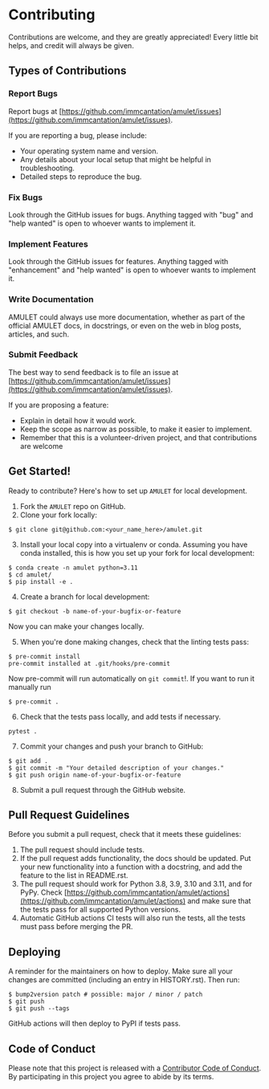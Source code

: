 # Contributing

Contributions are welcome, and they are greatly appreciated! Every little bit helps, and credit will always be given.

## Types of Contributions

### Report Bugs

Report bugs at [https://github.com/immcantation/amulet/issues](https://github.com/immcantation/amulet/issues).

If you are reporting a bug, please include:

- Your operating system name and version.
- Any details about your local setup that might be helpful in troubleshooting.
- Detailed steps to reproduce the bug.

### Fix Bugs

Look through the GitHub issues for bugs. Anything tagged with "bug" and "help wanted" is open to whoever wants to implement it.

### Implement Features

Look through the GitHub issues for features. Anything tagged with "enhancement" and "help wanted" is open to whoever wants to implement it.

### Write Documentation

AMULET could always use more documentation, whether as part of the official AMULET docs, in docstrings, or even on the web in blog posts, articles, and such.

### Submit Feedback

The best way to send feedback is to file an issue at [https://github.com/immcantation/amulet/issues](https://github.com/immcantation/amulet/issues).

If you are proposing a feature:

- Explain in detail how it would work.
- Keep the scope as narrow as possible, to make it easier to implement.
- Remember that this is a volunteer-driven project, and that contributions are welcome

## Get Started!

Ready to contribute? Here's how to set up `AMULET` for local development.

1. Fork the `AMULET` repo on GitHub.
2. Clone your fork locally:

```
$ git clone git@github.com:<your_name_here>/amulet.git
```

3. Install your local copy into a virtualenv or conda. Assuming you have conda installed, this is how you set up your fork for local development:

```
$ conda create -n amulet python=3.11
$ cd amulet/
$ pip install -e .
```

4. Create a branch for local development:

```
$ git checkout -b name-of-your-bugfix-or-feature
```

Now you can make your changes locally.

5. When you're done making changes, check that the linting tests pass:

```
$ pre-commit install
pre-commit installed at .git/hooks/pre-commit
```

Now pre-commit will run automatically on `git commit`!.
If you want to run it manually run

```
$ pre-commit .
```

6. Check that the tests pass locally, and add tests if necessary.

```
pytest .
```

7. Commit your changes and push your branch to GitHub:

```
$ git add .
$ git commit -m "Your detailed description of your changes."
$ git push origin name-of-your-bugfix-or-feature
```

8. Submit a pull request through the GitHub website.

## Pull Request Guidelines

Before you submit a pull request, check that it meets these guidelines:

1. The pull request should include tests.
2. If the pull request adds functionality, the docs should be updated. Put your new functionality into a function with a docstring, and add the feature to the list in README.rst.
3. The pull request should work for Python 3.8, 3.9, 3.10 and 3.11, and for PyPy. Check [https://github.com/immcantation/amulet/actions](https://github.com/immcantation/amulet/actions) and make sure that the tests pass for all supported Python versions.
4. Automatic GitHub actions CI tests will also run the tests, all the tests must pass before merging the PR.

## Deploying

A reminder for the maintainers on how to deploy.
Make sure all your changes are committed (including an entry in HISTORY.rst).
Then run:

```
$ bump2version patch # possible: major / minor / patch
$ git push
$ git push --tags
```

GitHub actions will then deploy to PyPI if tests pass.

## Code of Conduct

Please note that this project is released with a [Contributor Code of Conduct](CODE_OF_CONDUCT.md).
By participating in this project you agree to abide by its terms.
